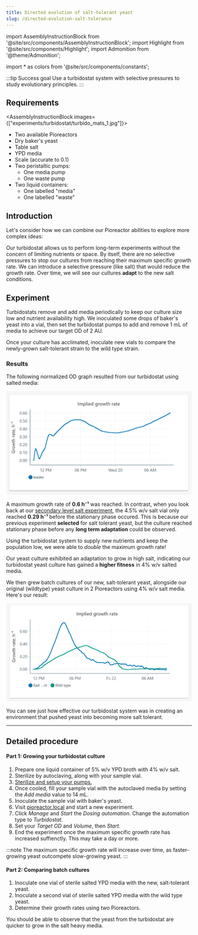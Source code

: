```yaml
---
title: Directed evolution of salt-tolerant yeast 
slug: /directed-evolution-salt-tolerance
---
```


import AssemblyInstructionBlock from '@site/src/components/AssemblyInstructionBlock';
import Highlight from '@site/src/components/Highlight';
import Admonition from '@theme/Admonition';

import * as colors from '@site/src/components/constants';

:::tip Success goal
Use a turbidostat system with selective pressures to study evolutionary principles. 
:::

## Requirements

<AssemblyInstructionBlock images={["experiments/turbidostat/turbido_mats_1.jpg"]}>

*   Two available Pioreactors
*   Dry baker's yeast
*	Table salt
*	YPD media
*	Scale (accurate to 0.1)
*	Two peristaltic pumps: 
	*	One media pump
	*	One waste pump
*	Two liquid containers:
	*	One labelled "media"
	*	One labelled "waste"

</AssemblyInstructionBlock>

## Introduction 

Let's consider how we can combine our Pioreactor abilities to explore more complex ideas:

Our turbidostat allows us to perform long-term experiments without the concern of limiting nutrients or space. By itself, there are no selective pressures to stop our cultures from reaching their maximum specific growth rate. We can introduce a selective pressure (like salt) that would reduce the growth rate. Over time, we will see our cultures **adapt** to the new salt conditions. 

## Experiment

Turbidostats remove and add media periodically to keep our culture size low and nutrient availability high. We inoculated some drops of baker's yeast into a vial, then set the turbidostat pumps to add and remove 1 mL of media to achieve our target OD of 2 AU. 

Once your culture has acclimated, inoculate new vials to compare the newly-grown salt-tolerant strain to the wild type strain. 

### Results

The following normalized OD graph resulted from our turbidostat using salted media: 

![](/img/experiments/turbidostat/salt_turbidostat.png)

A maximum growth rate of **0.6 h⁻¹** was reached. In contrast, when you look back at our [secondary level salt experiment](/experiments/salt-stress-on-yeast), the 4.5% w/v salt vial only reached **0.29 h⁻¹** before the stationary phase occured. This is because our previous experiment **selected** for salt tolerant yeast, but the culture reached stationary phase before any **long term adaptation** could be observed. 

Using the turbidostat system to supply new nutrients and keep the population low, we were able to _double_ the maximum growth rate! 

Our yeast culture exhibited an adaptation to grow in high salt, indicating our turbidostat yeast culture has gained a **higher fitness** in 4% w/v salted media.  

We then grew batch cultures of our new, salt-tolerant yeast, alongside our original (wildtype) yeast culture in 2 Pioreactors using 4% w/v salt media. Here's our result:  

![](/img/experiments/turbidostat/salt_vs_wt_gr.png)

You can see just how effective our turbidostat system was in creating an environment that pushed yeast into becoming more salt tolerant. 


-----

## Detailed procedure

#### Part 1: Growing your turbidostat culture
1. Prepare one liquid container of 5% w/v YPD broth with 4% w/v salt. 
2. Sterilize by autoclaving, along with your sample vial. 
3. [Sterilize and setup your pumps.](/user-guide/using-pumps)
4. Once cooled, fill your sample vial with the autoclaved media by setting the _Add media_ value to 14 mL. 
5. Inoculate the sample vial with baker's yeast.  
6. Visit [pioreactor.local](http://pioreactor.local) and start a new experiment.
7. Click _Manage_ and _Start_ the _Dosing automation_. Change the automation type to _Turbidostat_. 
8. Set your _Target OD_ and _Volume_, then _Start_. 
9. End the experiment once the maximum specific growth rate has increased suffienctly. This may take a day or more.  

:::note
The maximum specific growth rate will increase over time, as faster-growing yeast outcompete slow-growing yeast. 
:::

#### Part 2: Comparing batch cultures
1. Inoculate one vial of sterile salted YPD media with the new, salt-tolerant yeast. 
2. Inoculate a second vial of sterile salted YPD media with the wild type yeast. 
3. Determine their growth rates using two Pioreactors. 

You should be able to observe that the yeast from the turbidostat are quicker to grow in the salt heavy media. 
